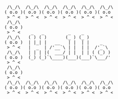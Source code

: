<pre>
                    /\_/\  /\_/\  /\_/\  /\_/\  /\_/\  /\_/\  /\_/\  /\_/\  /\_/\  /\_/\  /\_/\  /\_/\  /\_/\ 
                   ( o.o )( o.o )( o.o )( o.o )( o.o )( o.o )( o.o )( o.o )( o.o )( o.o )( o.o )( o.o )( o.o )
                    > ^ <  > ^ <  > ^ <  > ^ <  > ^ <  > ^ <  > ^ <  > ^ <  > ^ <  > ^ <  > ^ <  > ^ <  > ^ < 
                    /\_/\                                                                               /\_/\ 
                   ( o.o )                                                                             ( o.o )
                    > ^ <    _   _         _    _              _       _              _        _  _     > ^ < 
                    /\_/\   ( ) ( )       (_ ) (_ )           ( )  _  ( )            (_ )     ( )( )    /\_/\ 
                   ( o.o )  | |_| |   __   | |  | |    _      | | ( ) | |   _    _ __ | |    _| || |   ( o.o )
                    > ^ <   |  _  | /'__`\ | |  | |  /'_`\    | | | | | | /'_`\ ( '__)| |  /'_` || |    > ^ < 
                    /\_/\   | | | |(  ___/ | |  | | ( (_) )   | (_/ \_) |( (_) )| |   | | ( (_| || |    /\_/\ 
                   ( o.o )  (_) (_)`\____)(___)(___)`\___/'   `\___x___/'`\___/'(_)  (___)`\__,_)(_)   ( o.o )
                    > ^ <                                                                        (_)    > ^ < 
                    /\_/\                                                                               /\_/\ 
                   ( o.o )                                                                             ( o.o )
                    > ^ <                                                                               > ^ < 
                    /\_/\  /\_/\  /\_/\  /\_/\  /\_/\  /\_/\  /\_/\  /\_/\  /\_/\  /\_/\  /\_/\  /\_/\  /\_/\ 
                   ( o.o )( o.o )( o.o )( o.o )( o.o )( o.o )( o.o )( o.o )( o.o )( o.o )( o.o )( o.o )( o.o )
                    > ^ <  > ^ <  > ^ <  > ^ <  > ^ <  > ^ <  > ^ <  > ^ <  > ^ <  > ^ <  > ^ <  > ^ <  > ^ < 
</pre>


